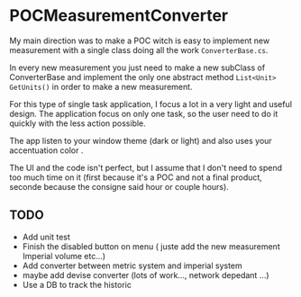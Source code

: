 # POCMeasurementConverter

My main direction was to make a POC witch is easy to implement new measurement with a single class doing all the work `ConverterBase.cs`. 


In every new measurement you just need to make a new subClass of ConverterBase and implement the only one abstract 
method `List<Unit> GetUnits()` in order to make a new measurement.

For this type of single task application, I focus a lot in a very light and useful design. The application focus on only one task, so the user need to do it quickly with the less action possible.

The app listen to your window theme (dark or light) and also uses your accentuation color . 

The UI and the code isn't perfect, but I assume that I don't need to spend too much time on it (first because it's a POC and not a final product, seconde because the consigne said hour or couple hours).


## TODO
* Add unit test
* Finish the disabled button on menu ( juste add the new measurement Imperial volume etc...)
* Add converter between metric system and imperial system
* maybe add devise converter (lots of work..., network depedant ...)
* Use a DB to track the historic

